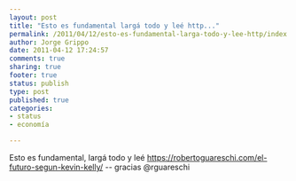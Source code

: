 ```yaml
--- 
layout: post
title: "Esto es fundamental largá todo y leé http..."
permalink: /2011/04/12/esto-es-fundamental-larga-todo-y-lee-http/index.html
author: Jorge Grippo
date: 2011-04-12 17:24:57
comments: true
sharing: true
footer: true
status: publish
type: post
published: true
categories: 
- status
- economía

---
```

<!-- 183 -->
Esto es fundamental, largá todo y leé https://robertoguareschi.com/el-futuro-segun-kevin-kelly/ -- gracias @rguareschi

